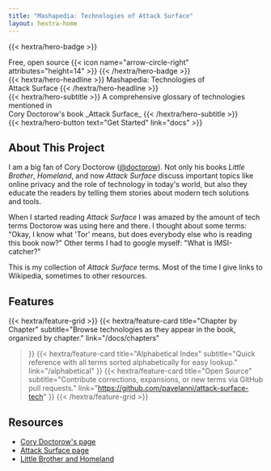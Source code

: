 ```yaml
---
title: "Mashapedia: Technologies of Attack Surface"
layout: hextra-home
---
```


{{< hextra/hero-badge >}}
  <div class="hx-w-2 hx-h-2 hx-rounded-full hx-bg-primary-400"></div>
  <span>Free, open source</span>
  {{< icon name="arrow-circle-right" attributes="height=14" >}}
{{< /hextra/hero-badge >}}

<div class="hx-mt-6 hx-mb-6">
{{< hextra/hero-headline >}}
  Mashapedia: Technologies of&nbsp;<br class="sm:hx-block hx-hidden" />Attack Surface
{{< /hextra/hero-headline >}}
</div>

<div class="hx-mb-12">
{{< hextra/hero-subtitle >}}
  A comprehensive glossary of technologies mentioned in&nbsp;<br class="sm:hx-block hx-hidden" />
  Cory Doctorow's book _Attack Surface_
{{< /hextra/hero-subtitle >}}
</div>

<div class="hx-mb-6">
{{< hextra/hero-button text="Get Started" link="docs" >}}
</div>

## About This Project

I am a big fan of Cory Doctorow ([@doctorow](https://twitter.com/doctorow)). Not only his books _Little Brother_, _Homeland_, and now _Attack Surface_ discuss important topics like online privacy and the role of technology in today's world, but also they educate the readers by telling them stories about modern tech solutions and tools.

When I started reading _Attack Surface_ I was amazed by the amount of tech terms Doctorow was using here and there. I thought about some terms: "Okay, I know what 'Tor' means, but does everybody else who is reading this book now?" Other terms I had to google myself: "What is IMSI-catcher?"

This is my collection of _Attack Surface_ terms. Most of the time I give links to Wikipedia, sometimes to other resources.

## Features

{{< hextra/feature-grid >}}
  {{< hextra/feature-card
    title="Chapter by Chapter"
    subtitle="Browse technologies as they appear in the book, organized by chapter."
    link="/docs/chapters"
  >}}
  {{< hextra/feature-card
    title="Alphabetical Index"
    subtitle="Quick reference with all terms sorted alphabetically for easy lookup."
    link="/alphabetical"
  >}}
  {{< hextra/feature-card
    title="Open Source"
    subtitle="Contribute corrections, expansions, or new terms via GitHub pull requests."
    link="https://github.com/pavelanni/attack-surface-tech"
  >}}
{{< /hextra/feature-grid >}}

## Resources

- [Cory Doctorow's page](https://craphound.com/)
- [Attack Surface page](https://craphound.com/category/attacksurface/)
- [Little Brother and Homeland](https://craphound.com/category/littlebrother/)